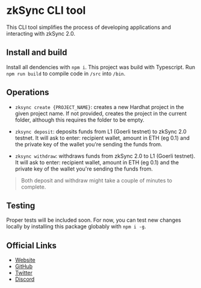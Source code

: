 # zkSync CLI tool

This CLI tool simplifies the process of developing applications and interacting with zkSync 2.0.

## Install and build

Install all dendencies with `npm i`.
This project was build with Typescript. Run `npm run build` to compile code in `/src` into `/bin`.

## Operations

- `zksync create {PROJECT_NAME}`: creates a new Hardhat project in the given project name. If not provided, creates the project in the current folder, although this requires the folder to be empty.

- `zksync deposit`: deposits funds from L1 (Goerli testnet) to zkSync 2.0 testnet. It will ask to enter: recipient wallet, amount in ETH (eg 0.1) and the private key of the wallet you're sending the funds from.

- `zksync withdraw`: withdraws funds from zkSync 2.0 to L1 (Goerli testnet). It will ask to enter: recipient wallet, amount in ETH (eg 0.1) and the private key of the wallet you're sending the funds from.

> Both deposit and withdraw might take a couple of minutes to complete.

## Testing

Proper tests will be included soon. For now, you can test new changes locally by installing this package globably with `npm i -g`.

## Official Links

- [Website](https://zksync.io/)
- [GitHub](https://github.com/matter-labs)
- [Twitter](https://twitter.com/zksync)
- [Discord](https://discord.gg/nMaPGrDDwk)
